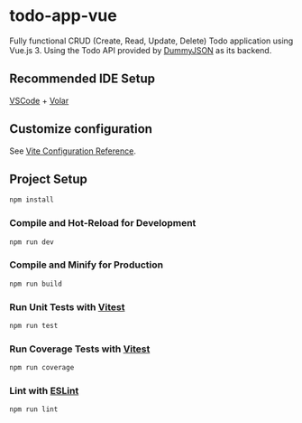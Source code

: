 # todo-app-vue

Fully functional CRUD (Create, Read, Update, Delete) Todo application using Vue.js 3. Using the Todo API provided by [DummyJSON](https://dummyjson.com/docs/todos) as its backend.

## Recommended IDE Setup

[VSCode](https://code.visualstudio.com/) + [Volar](https://marketplace.visualstudio.com/items?itemName=Vue.volar)

## Customize configuration

See [Vite Configuration Reference](https://vitejs.dev/config/).

## Project Setup

```sh
npm install
```

### Compile and Hot-Reload for Development

```sh
npm run dev
```

### Compile and Minify for Production

```sh
npm run build
```

### Run Unit Tests with [Vitest](https://vitest.dev/)

```sh
npm run test
```

### Run Coverage Tests with [Vitest](https://vitest.dev/)

```sh
npm run coverage
```

### Lint with [ESLint](https://eslint.org/)

```sh
npm run lint
```
